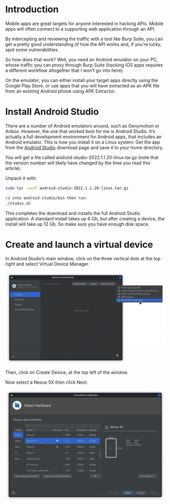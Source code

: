 # Introduction
Mobile apps are great targets for anyone interested in hacking APIs. Mobile apps will often connect to a supporting web application through an API.

By intercepting and reviewing the traffic with a tool like Burp Suite, you can get a pretty good understanding of how the API works and, if you’re lucky, spot some vulnerabilities.

So how does that work? Well, you need an Android emulator on your PC, whose traffic you can proxy through Burp Suite (hacking IOS apps requires a different workflow altogether that I won’t go into here).

On the emulator, you can either install your target apps directly using the Google Play Store, or use apps that you will have extracted as an APK file from an existing Android phone using APK Extractor.

# Install Android Studio

There are a number of Android emulators around, such as Genymotion or Anbox. However, the one that worked best for me is Android Studio. 
It’s actually a full development environment for Android apps, that includes an Android emulator. This is how you install it on a Linux system:
Get the app from the [Android Studio](https://developer.android.com/studio/index.html#downloads) download page and save it to your home directory. 

You will get a file called android-studio-2022.1.1.20-linux.tar.gz (note that the version number will likely have changed by the time you read this article).

Unpack it with:
```bash
sudo tar -xvzf android-studio-2022.1.1.20-linux.tar.gz
```
```bash
cd into android-studio/bin then run:
./studio.sh
```
This completes the download and installs the full Android Studio application. 
A standard install takes up 6 Gb, but after creating a device, the install will take up 12 Gb. 
So make sure you have enough disk space.

# Create and launch a virtual device
In Android Studio’s main window, click on the three vertical dots at the top right and select Virtual Device Manager.

![](src/1.png)

Then, click on Create Device, at the top left of the window.

Now select a Nexus 5X then click Next.

![](src/2.png)
